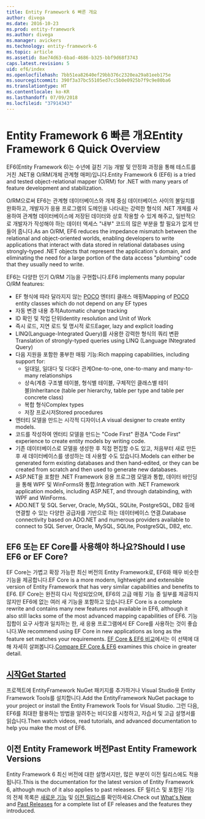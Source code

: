 ```yaml
---
title: Entity Framework 6 빠른 개요
author: divega
ms.date: 2016-10-23
ms.prod: entity-framework
ms.author: divega
ms.manager: avickers
ms.technology: entity-framework-6
ms.topic: article
ms.assetid: 8ae74d63-6bad-4686-b325-bbf9d68f3743
caps.latest.revision: 5
uid: ef6/index
ms.openlocfilehash: 7bb51ea82640ef29bb376c2320ea29a81eeb175e
ms.sourcegitcommit: 390f3a37bc55105ed7cc5b0e0925b7f9c9e80ba6
ms.translationtype: HT
ms.contentlocale: ko-KR
ms.lasthandoff: 07/09/2018
ms.locfileid: "37914343"
---
```

# <a name="entity-framework-6-quick-overview"></a><span data-ttu-id="8e742-102">Entity Framework 6 빠른 개요</span><span class="sxs-lookup"><span data-stu-id="8e742-102">Entity Framework 6 Quick Overview</span></span>
<span data-ttu-id="8e742-103">EF6(Entity Framework 6)는 수년에 걸친 기능 개발 및 안정화 과정을 통해 테스트를 거친 .NET용 O/RM(개체 관계형 매퍼)입니다.</span><span class="sxs-lookup"><span data-stu-id="8e742-103">Entity Framework 6 (EF6) is a tried and tested object-relational mapper (O/RM) for .NET with many years of feature development and stabilization.</span></span>

<span data-ttu-id="8e742-104">O/RM으로써 EF6는 관계형 데이터베이스와 개체 중심 데이터베이스 사이의 불일치를 완화하고, 개발자가 응용 프로그램의 도메인을 나타내는 강력한 형식의 .NET 개체를 사용하여 관계형 데이터베이스에 저장된 데이터와 상호 작용할 수 있게 해주고, 일반적으로 개발자가 작성해야 하는 데이터 액세스 "내부" 코드의 많은 부분을 할 필요가 없게 만들어 줍니다.</span><span class="sxs-lookup"><span data-stu-id="8e742-104">As an O/RM, EF6 reduces the impedance mismatch between the relational and object-oriented worlds, enabling developers to write applications that interact with data stored in relational databases using strongly-typed .NET objects that represent the application's domain, and eliminating the need for a large portion of the data access "plumbing" code that they usually need to write.</span></span>

<span data-ttu-id="8e742-105">EF6는 다양한 인기 O/RM 기능을 구현합니다.</span><span class="sxs-lookup"><span data-stu-id="8e742-105">EF6 implements many popular O/RM features:</span></span>
- <span data-ttu-id="8e742-106">EF 형식에 따라 달라지지 않는 [POCO](~/ef6/resources/glossary.md#poco) 엔터티 클래스 매핑</span><span class="sxs-lookup"><span data-stu-id="8e742-106">Mapping of [POCO](~/ef6/resources/glossary.md#poco) entity classes which do not depend on any EF types</span></span>
- <span data-ttu-id="8e742-107">자동 변경 내용 추적</span><span class="sxs-lookup"><span data-stu-id="8e742-107">Automatic change tracking</span></span>
- <span data-ttu-id="8e742-108">ID 확인 및 작업 단위</span><span class="sxs-lookup"><span data-stu-id="8e742-108">Identity resolution and Unit of Work</span></span>
- <span data-ttu-id="8e742-109">즉시 로드, 지연 로드 및 명시적 로드</span><span class="sxs-lookup"><span data-stu-id="8e742-109">Eager, lazy and explicit loading</span></span>
- <span data-ttu-id="8e742-110">LINQ(Language-Integrated Query)를 사용한 강력한 형식의 쿼리 변환</span><span class="sxs-lookup"><span data-stu-id="8e742-110">Translation of strongly-typed queries using LINQ (Language INtegrated Query)</span></span>
- <span data-ttu-id="8e742-111">다음 지원을 포함한 풍부한 매핑 기능:</span><span class="sxs-lookup"><span data-stu-id="8e742-111">Rich mapping capabilities, including support for:</span></span>
  - <span data-ttu-id="8e742-112">일대일, 일대다 및 다대다 관계</span><span class="sxs-lookup"><span data-stu-id="8e742-112">One-to-one, one-to-many and many-to-many relationships</span></span>
  - <span data-ttu-id="8e742-113">상속(계층 구조별 테이블, 형식별 테이블, 구체적인 클래스별 테이블)</span><span class="sxs-lookup"><span data-stu-id="8e742-113">Inheritance (table per hierarchy, table per type and table per concrete class)</span></span>
  - <span data-ttu-id="8e742-114">복합 형식</span><span class="sxs-lookup"><span data-stu-id="8e742-114">Complex types</span></span>
  - <span data-ttu-id="8e742-115">저장 프로시저</span><span class="sxs-lookup"><span data-stu-id="8e742-115">Stored procedures</span></span>
- <span data-ttu-id="8e742-116">엔터티 모델을 만드는 시각적 디자이너.</span><span class="sxs-lookup"><span data-stu-id="8e742-116">A visual designer to create entity models.</span></span>
- <span data-ttu-id="8e742-117">코드를 작성하여 엔터티 모델을 만드는 "Code First" 환경</span><span class="sxs-lookup"><span data-stu-id="8e742-117">A "Code First" experience to create entity models by writing code.</span></span>
- <span data-ttu-id="8e742-118">기존 데이터베이스로 모델을 생성한 후 직접 편집할 수도 있고, 처음부터 새로 만든 후 새 데이터베이스를 생성하는 데 사용할 수도 있습니다.</span><span class="sxs-lookup"><span data-stu-id="8e742-118">Models can either be generated form existing databases and then hand-edited, or they can be created from scratch and then used to generate new databases.</span></span>
- <span data-ttu-id="8e742-119">ASP.NET을 포함한 .NET Framework 응용 프로그램 모델과 통합, 데이터 바인딩을 통해 WPF 및 WinForms와 통합.</span><span class="sxs-lookup"><span data-stu-id="8e742-119">Integration with .NET Framework application models, including ASP.NET, and through databinding, with WPF and WinForms.</span></span>
- <span data-ttu-id="8e742-120">ADO.NET 및 SQL Server, Oracle, MySQL, SQLite, PostgreSQL, DB2 등에 연결할 수 있는 다양한 공급자를 기반으로 하는 데이터베이스 연결.</span><span class="sxs-lookup"><span data-stu-id="8e742-120">Database connectivity based on ADO.NET and numerous providers available to connect to SQL Server, Oracle, MySQL, SQLite, PostgreSQL, DB2, etc.</span></span>

## <a name="should-i-use-ef6-or-ef-core"></a><span data-ttu-id="8e742-121">EF6 또는 EF Core를 사용해야 하나요?</span><span class="sxs-lookup"><span data-stu-id="8e742-121">Should I use EF6 or EF Core?</span></span>

<span data-ttu-id="8e742-122">EF Core는 가볍고 확장 가능한 최신 버전의 Entity Framework로, EF6와 매우 비슷한 기능을 제공합니다.</span><span class="sxs-lookup"><span data-stu-id="8e742-122">EF Core is a more modern, lightweight and extensible version of Entity Framework that has very similar capabilities and benefits to EF6.</span></span>
<span data-ttu-id="8e742-123">EF Core는 완전히 다시 작성되었으며, EF6의 고급 매핑 기능 중 일부를 제공하지 않지만 EF6에 없는 여러 새 기능을 포함하고 있습니다.</span><span class="sxs-lookup"><span data-stu-id="8e742-123">EF Core is a complete rewrite and contains many new features not available in EF6, although it also still lacks some of the most advanced mapping capabilities of EF6.</span></span>
<span data-ttu-id="8e742-124">기능 집합이 요구 사항과 일치하는 한, 새 응용 프로그램에서 EF Core를 사용하는 것이 좋습니다.</span><span class="sxs-lookup"><span data-stu-id="8e742-124">We recommend using EF Core in new applications as long as the feature set matches your requirements.</span></span>
<span data-ttu-id="8e742-125">[EF Core & EF6 비교](xref:efcore-and-ef6/index)에서는 이 선택에 대해 자세히 살펴봅니다.</span><span class="sxs-lookup"><span data-stu-id="8e742-125">[Compare EF Core & EF6](xref:efcore-and-ef6/index) examines this choice in greater detail.</span></span>

## <a name="get-startedef6get-startedmd"></a>[<span data-ttu-id="8e742-126">시작</span><span class="sxs-lookup"><span data-stu-id="8e742-126">Get Started</span></span>](~/ef6/get-started.md)

<span data-ttu-id="8e742-127">프로젝트에 EntityFramework NuGet 패키지를 추가하거나 Visual Studio용 Entity Framework Tools를 설치합니다.</span><span class="sxs-lookup"><span data-stu-id="8e742-127">Add the EntityFramework NuGet package to your project or install the Entity Framework Tools for Visual Studio.</span></span> <span data-ttu-id="8e742-128">그런 다음, EF6를 최대한 활용하는 방법을 알려주는 비디오를 시청하고, 자습서 및 고급 설명서를 읽습니다.</span><span class="sxs-lookup"><span data-stu-id="8e742-128">Then watch videos, read tutorials, and advanced documentation to help you make the most of EF6.</span></span>

## <a name="past-entity-framework-versions"></a><span data-ttu-id="8e742-129">이전 Entity Framework 버전</span><span class="sxs-lookup"><span data-stu-id="8e742-129">Past Entity Framework Versions</span></span>

<span data-ttu-id="8e742-130">Entity Framework 6 최신 버전에 대한 설명서지만, 많은 부분이 이전 릴리스에도 적용됩니다.</span><span class="sxs-lookup"><span data-stu-id="8e742-130">This is the documentation for the latest version of Entity Framework 6, although much of it also applies to past releases.</span></span>
<span data-ttu-id="8e742-131">EF 릴리스 및 포함된 기능의 전체 목록은 [새로운 기능](~/ef6/what-is-new/index.md) 및 [이전 릴리스](~/ef6/what-is-new/past-releases.md)를 확인하세요.</span><span class="sxs-lookup"><span data-stu-id="8e742-131">Check out [What's New](~/ef6/what-is-new/index.md) and [Past Releases](~/ef6/what-is-new/past-releases.md) for a complete list of EF releases and the features they introduced.</span></span>
